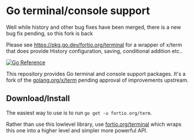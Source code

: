 # Go terminal/console support

Well while history and other bug fixes have been merged, there is a new bug fix pending, so this fork is back

Please see https://pkg.go.dev/fortio.org/terminal for a wrapper of x/term that does provide History configuration, saving, conditional addition etc..

[![Go Reference](https://pkg.go.dev/badge/fortio.org/term.svg)](https://pkg.go.dev/fortio.org/term)

This repository provides Go terminal and console support packages.
It's a fork of the [golang.org/x/term](https://pkg.go.dev/golang.org/x/term) pending approval of improvements upstream.

## Download/Install

The easiest way to use is to run `go get -u fortio.org/term`.

Rather than use this lowlevel library, use [fortio.org/terminal](https://github.com/fortio/terminal#terminal) which wraps this one into a higher level and simpler more powerful API.
